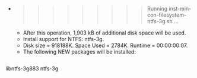 * >>>>>>>>> Running inst-min-con-filesystem-ntfs-3g.sh ...
  * After this operation, 1,903 kB of additional disk space will be used.
  * Install support for NTFS: ntfs-3g.
  * Disk size = 918188K. Space Used = 2784K. Runtime = 00:00:00:07.
  * The following NEW packages will be installed:
  ```bash
libntfs-3g883 ntfs-3g
  ```
